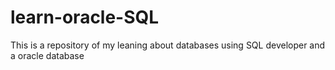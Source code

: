 # learn-oracle-SQL
This is a repository of my leaning about databases using SQL developer and a oracle database
